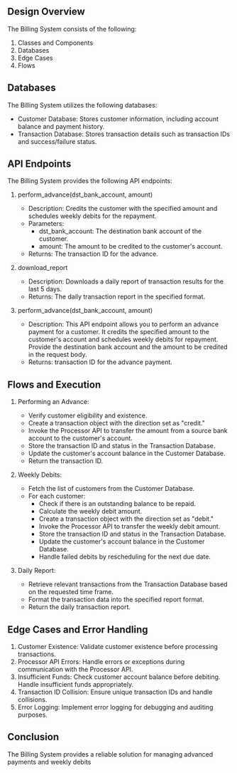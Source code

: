 ## Design Overview
The Billing System consists of the following:

1. Classes and Components
2. Databases
3. Edge Cases
4. Flows

## Databases
The Billing System utilizes the following databases:
- Customer Database: Stores customer information, including account balance and payment history.
- Transaction Database: Stores transaction details such as transaction IDs and success/failure status.

## API Endpoints
The Billing System provides the following API endpoints:

1. perform_advance(dst_bank_account, amount)
   - Description: Credits the customer with the specified amount and schedules weekly debits for the repayment.
   - Parameters:
     - dst_bank_account: The destination bank account of the customer.
     - amount: The amount to be credited to the customer's account.
   - Returns: The transaction ID for the advance.

2. download_report
   - Description: Downloads a daily report of transaction results for the last 5 days.
   - Returns: The daily transaction report in the specified format.
  
3. perform_advance(dst_bank_account, amount)
   - Description: This API endpoint allows you to perform an advance payment for a customer. It credits the specified amount to the customer's account and schedules weekly debits for repayment. Provide the destination bank account and the amount to be credited in the request body.
   - Returns: transaction ID for the advance payment.
     
## Flows and Execution
1. Performing an Advance:
   - Verify customer eligibility and existence.
   - Create a transaction object with the direction set as "credit."
   - Invoke the Processor API to transfer the amount from a source bank account to the customer's account.
   - Store the transaction ID and status in the Transaction Database.
   - Update the customer's account balance in the Customer Database.
   - Return the transaction ID.

2. Weekly Debits:
   - Fetch the list of customers from the Customer Database.
   - For each customer:
     - Check if there is an outstanding balance to be repaid.
     - Calculate the weekly debit amount.
     - Create a transaction object with the direction set as "debit."
     - Invoke the Processor API to transfer the weekly debit amount.
     - Store the transaction ID and status in the Transaction Database.
     - Update the customer's account balance in the Customer Database.
     - Handle failed debits by rescheduling for the next due date.

3. Daily Report:
   - Retrieve relevant transactions from the Transaction Database based on the requested time frame.
   - Format the transaction data into the specified report format.
   - Return the daily transaction report.

## Edge Cases and Error Handling
1. Customer Existence: Validate customer existence before processing transactions.
2. Processor API Errors: Handle errors or exceptions during communication with the Processor API.
3. Insufficient Funds: Check customer account balance before debiting. Handle insufficient funds appropriately.
4. Transaction ID Collision: Ensure unique transaction IDs and handle collisions.
5. Error Logging: Implement error logging for debugging and auditing purposes.


## Conclusion
The Billing System provides a reliable solution for managing advanced payments and weekly debits

